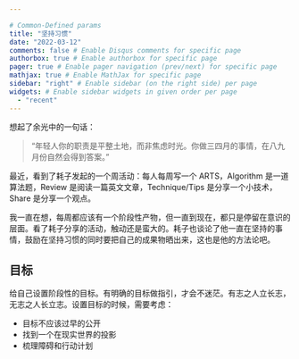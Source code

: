 ```yaml
---

# Common-Defined params
title: "坚持习惯"
date: "2022-03-12"
comments: false # Enable Disqus comments for specific page
authorbox: true # Enable authorbox for specific page
pager: true # Enable pager navigation (prev/next) for specific page
mathjax: true # Enable MathJax for specific page
sidebar: "right" # Enable sidebar (on the right side) per page
widgets: # Enable sidebar widgets in given order per page
  - "recent"
---
```


想起了余光中的一句话：

> “年轻人你的职责是平整土地，而非焦虑时光。你做三四月的事情，在八九月份自然会得到答案。”

最近，看到了耗子发起的一个周活动：每人每周写一个 ARTS，Algorithm 是一道算法题，Review 是阅读一篇英文文章，Technique/Tips 是分享一个小技术，Share 是分享一个观点。

我一直在想，每周都应该有一个阶段性产物，但一直到现在，都只是停留在意识的层面。看了耗子分享的活动，触动还是蛮大的。耗子也谈论了他一直在坚持的事情，鼓励在坚持习惯的同时要把自己的成果物晒出来，这也是他的方法论吧。

## 目标

给自己设置阶段性的目标。有明确的目标做指引，才会不迷茫。有志之人立长志，无志之人长立志。设置目标的时候，需要考虑：

- 目标不应该过早的公开
- 找到一个在现实世界的投影
- 梳理障碍和行动计划

